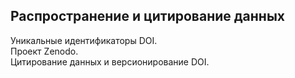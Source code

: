 ## Распространение и цитирование данных  
Уникальные идентификаторы DOI.    
Проект Zenodo.     
Цитирование данных и версионирование DOI.


